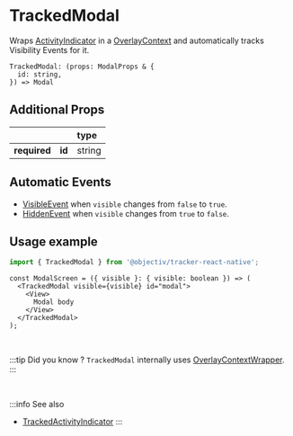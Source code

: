 # TrackedModal

Wraps [ActivityIndicator](https://reactnative.dev/docs/activityindicator) in a [OverlayContext](/taxonomy/reference/location-contexts/OverlayContext.md) and automatically tracks Visibility Events for it.

```tsx
TrackedModal: (props: ModalProps & {
  id: string,
}) => Modal
```

## Additional Props
|               |         | type      | 
|:-------------:|:--------|:----------|
| **required**  | **id**  | string    |

## Automatic Events
- [VisibleEvent](/taxonomy/reference/events/VisibleEvent.md) when `visible` changes from `false` to `true`.
- [HiddenEvent](/taxonomy/reference/events/HiddenEvent.md) when `visible` changes from `true` to `false`.

## Usage example

```jsx
import { TrackedModal } from '@objectiv/tracker-react-native';
```

```tsx
const ModalScreen = ({ visible }: { visible: boolean }) => (
  <TrackedModal visible={visible} id="modal">
    <View>
      Modal body
    </View>
  </TrackedModal>
);

```

<br />

:::tip Did you know ?
`TrackedModal` internally uses [OverlayContextWrapper](/tracking/react-native/api-reference/locationWrappers/OverlayContextWrapper.md).
:::

<br />

:::info See also
- [TrackedActivityIndicator](/tracking/react-native/api-reference/trackedComponents/TrackedActivityIndicator.md)
:::
